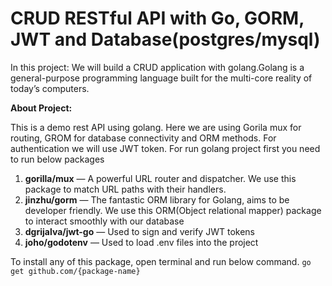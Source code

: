 # CRUD RESTful API with Go, GORM, JWT and Database(postgres/mysql)

In this project:
We will build a CRUD application with golang.Golang is a general-purpose programming language built for the multi-core reality of today’s computers.

**About Project:**

This is a demo rest API using golang. Here we are using Gorila mux for routing, GROM for database connectivity and ORM methods.
For authentication we will use JWT token. For run golang project first you need to run below packages

  1. **gorilla/mux** — A powerful URL router and dispatcher. We use this package to match URL paths with their handlers.
  2. **jinzhu/gorm** — The fantastic ORM library for Golang, aims to be developer friendly. We use this ORM(Object relational mapper) package                      to interact smoothly with our database
  3. **dgrijalva/jwt-go** — Used to sign and verify JWT tokens
  4. **joho/godotenv** — Used to load .env files into the project
  
  To install any of this package, open terminal and run below command.
     `go get github.com/{package-name}`
